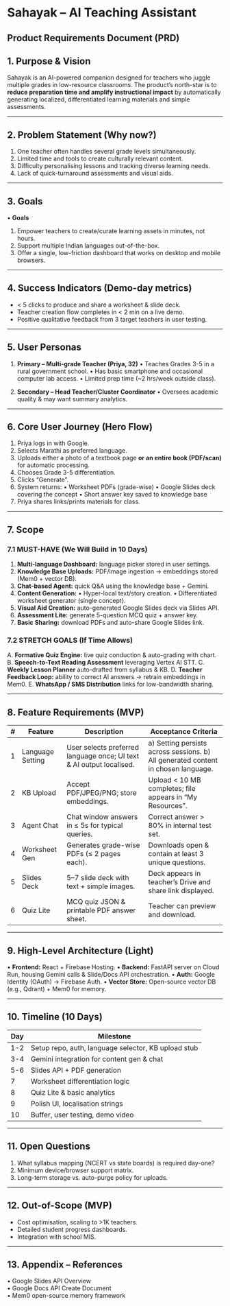 # Sahayak – AI Teaching Assistant

## Product Requirements Document (PRD)

## 1. Purpose & Vision

Sahayak is an AI-powered companion designed for teachers who juggle multiple grades in low-resource classrooms. The product’s north-star is to **reduce preparation time and amplify instructional impact** by automatically generating localized, differentiated learning materials and simple assessments.

---

## 2. Problem Statement (Why now?)

1. One teacher often handles several grade levels simultaneously.
2. Limited time and tools to create culturally relevant content.
3. Difficulty personalising lessons and tracking diverse learning needs.
4. Lack of quick-turnaround assessments and visual aids.

---

## 3. Goals

• **Goals**

  1. Empower teachers to create/curate learning assets in minutes, not hours.
  2. Support multiple Indian languages out-of-the-box.
  3. Offer a single, low-friction dashboard that works on desktop and mobile browsers.

<!-- • **Non-Goals (MVP)**
  – Deep analytics at district/school level.
  – Advanced cost optimisation or large-scale performance tuning.
  – Full offline functionality. -->

---

## 4. Success Indicators (Demo-day metrics)

* < 5 clicks to produce and share a worksheet & slide deck.
* Teacher creation flow completes in < 2 min on a live demo.
* Positive qualitative feedback from 3 target teachers in user testing.

---

## 5. User Personas

1. **Primary – Multi-grade Teacher (Priya, 32)**
   • Teaches Grades 3-5 in a rural government school.
   • Has basic smartphone and occasional computer lab access.
   • Limited prep time (~2 hrs/week outside class).

2. **Secondary – Head Teacher/Cluster Coordinator**
   • Oversees academic quality & may want summary analytics.

---

## 6. Core User Journey (Hero Flow)

1. Priya logs in with Google.
2. Selects Marathi as preferred language.
3. Uploads either a photo of a textbook page **or an entire book (PDF/scan)** for automatic processing.
4. Chooses Grade 3-5 differentiation.
5. Clicks “Generate”.
6. System returns:
   • Worksheet PDFs (grade-wise)
   • Google Slides deck covering the concept
   • Short answer key saved to knowledge base
7. Priya shares links/prints materials for class.

---

## 7. Scope

### 7.1 MUST-HAVE (We Will Build in 10 Days)

1. **Multi-language Dashboard:** language picker stored in user settings.
2. **Knowledge Base Uploads:** PDF/image ingestion → embeddings stored (Mem0 + vector DB).
3. **Chat-based Agent:** quick Q&A using the knowledge base + Gemini.
4. **Content Generation:**
   • Hyper-local text/story creation.
   • Differentiated worksheet generator (single concept).
5. **Visual Aid Creation:** auto-generated Google Slides deck via Slides API.
6. **Assessment Lite:** generate 5-question MCQ quiz + answer key.
7. **Basic Sharing:** download PDFs and auto-share Google Slides link.

### 7.2 STRETCH GOALS (If Time Allows)

A. **Formative Quiz Engine:** live quiz conduction & auto-grading with chart.
B. **Speech-to-Text Reading Assessment** leveraging Vertex AI STT.
C. **Weekly Lesson Planner** auto-drafted from syllabus & KB.
D. **Teacher Feedback Loop:** ability to correct AI answers → retrain embeddings in Mem0.
E. **WhatsApp / SMS Distribution** links for low-bandwidth sharing.

---

## 8. Feature Requirements (MVP)

| # | Feature | Description | Acceptance Criteria |
|---|---------|-------------|----------------------|
| 1 | Language Setting | User selects preferred language once; UI text & AI output localised. | a) Setting persists across sessions. b) All generated content in chosen language. |
| 2 | KB Upload | Accept PDF/JPEG/PNG; store embeddings. | Upload < 10 MB completes; file appears in “My Resources”. |
| 3 | Agent Chat | Chat window answers in ≤ 5s for typical queries. | Correct answer > 80% in internal test set. |
| 4 | Worksheet Gen | Generates grade-wise PDFs (≤ 2 pages each). | Downloads open & contain at least 3 unique questions. |
| 5 | Slides Deck | 5–7 slide deck with text + simple images. | Deck appears in teacher’s Drive and share link displayed. |
| 6 | Quiz Lite | MCQ quiz JSON & printable PDF answer sheet. | Teacher can preview and download. |

---

## 9. High-Level Architecture (Light)

• **Frontend:** React + Firebase Hosting.
• **Backend:** FastAPI server on Cloud Run, housing Gemini calls & Slide/Docs API orchestration.
• **Auth:** Google Identity (OAuth) → Firebase Auth.
• **Vector Store:** Open-source vector DB (e.g., Qdrant) + Mem0 for memory.

---

## 10. Timeline (10 Days)

| Day | Milestone |
|-----|-----------|
| 1-2 | Setup repo, auth, language selector, KB upload stub |
| 3-4 | Gemini integration for content gen & chat |
| 5-6 | Slides API + PDF generation |
| 7   | Worksheet differentiation logic |
| 8   | Quiz Lite & basic analytics |
| 9   | Polish UI, localisation strings |
| 10  | Buffer, user testing, demo video |

---

## 11. Open Questions

1. What syllabus mapping (NCERT vs state boards) is required day-one?
2. Minimum device/browser support matrix.
3. Long-term storage vs. auto-purge policy for uploads.

---

## 12. Out-of-Scope (MVP)

* Cost optimisation, scaling to >1K teachers.
* Detailed student progress dashboards.
* Integration with school MIS.

---

## 13. Appendix – References

• Google Slides API Overview  
• Google Docs API Create Document  
• Mem0 open-source memory framework
